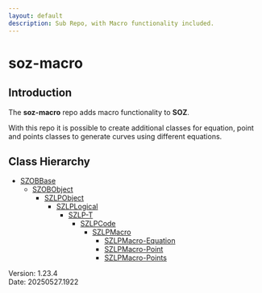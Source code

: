 ```yaml
---
layout: default
description: Sub Repo, with Macro functionality included.
---
```


# soz-macro

## Introduction

The **soz-macro** repo adds macro functionality to **SOZ**.

With this repo it is possible to create additional classes for equation, point and points classes to generate curves using different equations.
## Class Hierarchy

- [SZOBBase](/classes/SZOBBase.html)
  - [SZOBObject](/classes/SZOBObject.html)
    - [SZLPObject](/classes/SZLPObject.html)
      - [SZLPLogical](/classes/SZLPLogical.html)
        - [SZLP-T](/classes/SZLP-T.html)
          - [SZLPCode](/classes/SZLPCode.html)
            - [SZLPMacro](/classes/SZLPMacro.html)
              - [SZLPMacro-Equation](/classes/SZLPMacro-Equation.html)
              - [SZLPMacro-Point](/classes/SZLPMacro-Point.html)
              - [SZLPMacro-Points](/classes/SZLPMacro-Points.html)

Version:  1.23.4
<br>
Date: 20250527.1922
